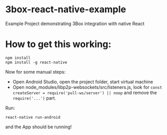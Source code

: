# 3box-react-native-example
Example Project demonstrating 3Box integration with native React

# How to get this working:
```
npm install
npm install -g react-native
```
Now for some manual steps:
- Open Android Studio, open the project folder, start virtual machine
- Open node_modules/libp2p-websockets/src/listeners.js, look for `const createServer = require('pull-ws/server') || noop` and remove the `require('...')` part.

Run:
```
react-native run-android
```

and the App should be running!
